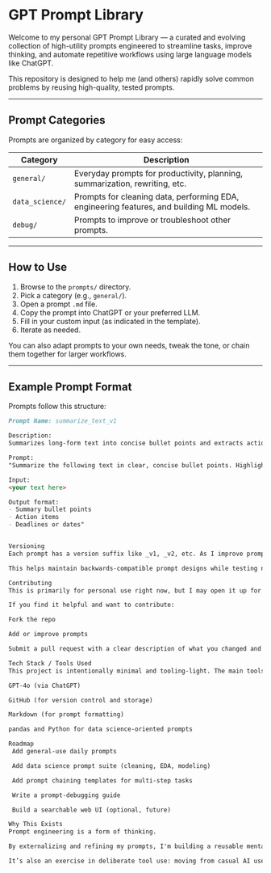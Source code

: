 # GPT Prompt Library

Welcome to my personal GPT Prompt Library — a curated and evolving collection of high-utility prompts engineered to streamline tasks, improve thinking, and automate repetitive workflows using large language models like ChatGPT.

This repository is designed to help me (and others) rapidly solve common problems by reusing high-quality, tested prompts.

---

## Prompt Categories

Prompts are organized by category for easy access:

| Category        | Description |
|----------------|-------------|
| `general/`      | Everyday prompts for productivity, planning, summarization, rewriting, etc. |
| `data_science/` | Prompts for cleaning data, performing EDA, engineering features, and building ML models. |
| `debug/`        | Prompts to improve or troubleshoot other prompts. |

---

## How to Use

1. Browse to the `prompts/` directory.
2. Pick a category (e.g., `general/`).
3. Open a prompt `.md` file.
4. Copy the prompt into ChatGPT or your preferred LLM.
5. Fill in your custom input (as indicated in the template).
6. Iterate as needed.

You can also adapt prompts to your own needs, tweak the tone, or chain them together for larger workflows.

---

## Example Prompt Format

Prompts follow this structure:

```markdown
Prompt Name: summarize_text_v1

Description:
Summarizes long-form text into concise bullet points and extracts action items.

Prompt:
"Summarize the following text in clear, concise bullet points. Highlight any actions, key insights, or deadlines.

Input:
<your text here>

Output format:
- Summary bullet points
- Action items
- Deadlines or dates"


Versioning
Each prompt has a version suffix like _v1, _v2, etc. As I improve prompts or tailor them to more specific workflows, I’ll version and comment changes.

This helps maintain backwards-compatible prompt designs while testing new ideas.

Contributing
This is primarily for personal use right now, but I may open it up for contributions later.

If you find it helpful and want to contribute:

Fork the repo

Add or improve prompts

Submit a pull request with a clear description of what you changed and why

Tech Stack / Tools Used
This project is intentionally minimal and tooling-light. The main tools involved are:

GPT-4o (via ChatGPT)

GitHub (for version control and storage)

Markdown (for prompt formatting)

pandas and Python for data science-oriented prompts

Roadmap
 Add general-use daily prompts

 Add data science prompt suite (cleaning, EDA, modeling)

 Add prompt chaining templates for multi-step tasks

 Write a prompt-debugging guide

 Build a searchable web UI (optional, future)

Why This Exists
Prompt engineering is a form of thinking.

By externalizing and refining my prompts, I'm building a reusable mental toolkit — a second brain — that collaborates, reasons, and creates with me. This collection helps me reduce cognitive friction and build workflows I can rely on, whether I'm working with data, writing, or planning my day.

It’s also an exercise in deliberate tool use: moving from casual AI use to intentional, productive collaboration.
